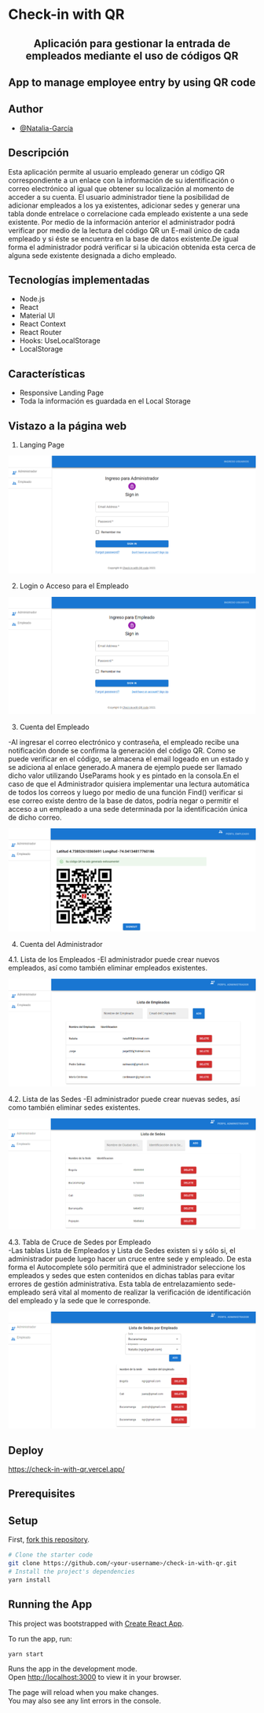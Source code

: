 # Check-in with QR

<h2 align="center">Aplicación para gestionar la entrada de empleados mediante el uso de códigos QR</h2>
<h2 align="center">App to manage employee entry by using QR code</h2>

## Author
- [@Natalia-García](https://github.com/natagr23)

## Descripción
Esta aplicación permite al usuario empleado generar un código QR correspondiente a un enlace con la información de su identificación o correo electrónico al igual que obtener su localización al momento de acceder a su cuenta. El usuario administrador tiene la posibilidad de adicionar empleados a los ya existentes, adicionar sedes y generar una tabla donde entrelace o correlacione cada empleado existente a una sede existente. Por medio de la información anterior el administrador podrá verificar por medio de la lectura del código QR un E-mail único de cada empleado y si éste se encuentra en la base de datos existente.De igual forma el administrador podrá verificar si la ubicación obtenida esta cerca de alguna sede existente designada a dicho empleado.

## Tecnologías implementadas
- Node.js
- React
- Material UI
- React Context 
- React Router 
- Hooks: UseLocalStorage
- LocalStorage

## Características
- Responsive Landing Page
- Toda la información es guardada en el Local Storage

## Vistazo a la página web

1. Langing Page

![Landing Page](https://github.com/natagr23/check-in-with-qr/blob/main/src/Data/LandingPage.PNG?raw=true)

2. Login o Acceso para el Empleado

![Employee Login](https://github.com/natagr23/check-in-with-qr/blob/main/src/Data/EmployeeLogin.PNG?raw=true)

3. Cuenta del Empleado

-Al ingresar el correo electrónico y contraseña, el empleado recibe una notificación donde se confirma la generación del código QR. Como se puede verificar en el código, se almacena el email logeado en un estado y se adiciona al enlace generado.A manera de ejemplo puede ser llamado dicho valor utilizando UseParams hook y es pintado en la consola.En el caso de que el Administrador quisiera implementar una lectura automática de todos los correos y luego por medio de una función Find() verificar si ese correo existe dentro de la base de datos, podría negar o permitir el acceso a un empleado a una sede determinada por la identificación única de dicho correo.

![Employee Account](https://github.com/natagr23/check-in-with-qr/blob/main/src/Data/EmployeeAccount.PNG?raw=true)

4. Cuenta del Administrador

4.1. Lista de los Empleados
-El administrador puede crear nuevos empleados, así como también eliminar empleados existentes.

![Employee List](https://github.com/natagr23/check-in-with-qr/blob/main/src/Data/EmployeeList.PNG?raw=true)

4.2. Lista de las Sedes
-El administrador puede crear nuevas sedes, así como también eliminar sedes existentes.

![Locations List](https://github.com/natagr23/check-in-with-qr/blob/main/src/Data/LocationList.PNG?raw=true)

4.3. Tabla de Cruce de Sedes por Empleado  
-Las tablas Lista de Empleados y Lista de Sedes existen si y sólo si, el administrador puede luego hacer un cruce entre sede y empleado. De esta forma el Autocomplete sólo permitirá que el administrador seleccione los empleados y sedes que esten contenidos en dichas tablas para evitar errores de gestión administrativa. Esta tabla de entrelazamiento sede-empleado será vital al momento de realizar la verificación de identificación del empleado y la sede que le corresponde.

![Junction List](https://github.com/natagr23/check-in-with-qr/blob/main/src/Data/junctionEmployeewithLocation.PNG?raw=true)

## Deploy
https://check-in-with-qr.vercel.app/

## Prerequisites

## Setup

First, [fork this repository](https://docs.github.com/en/get-started/quickstart/fork-a-repo).

```bash
# Clone the starter code
git clone https://github.com/<your-username>/check-in-with-qr.git 
# Install the project's dependencies
yarn install
```
## Running the App

This project was bootstrapped with [Create React App](https://github.com/facebook/create-react-app).

To run the app, run:

```bash
yarn start
```
Runs the app in the development mode.\
Open [http://localhost:3000](http://localhost:3000) to view it in your browser.

The page will reload when you make changes.\
You may also see any lint errors in the console.


